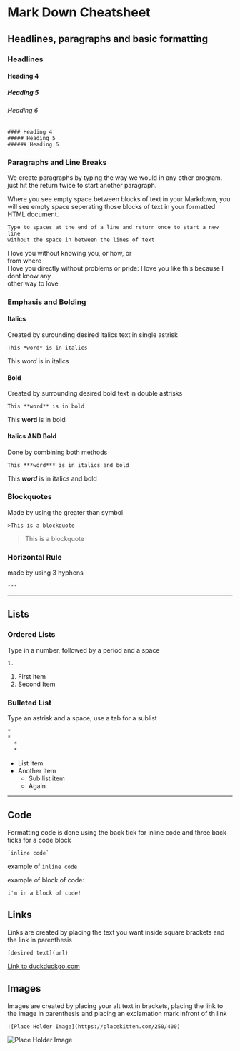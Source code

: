 # Mark Down Cheatsheet

## Headlines, paragraphs and basic formatting

### Headlines

#### Heading 4
##### Heading 5
###### Heading 6

```
#### Heading 4
##### Heading 5
###### Heading 6
```
### Paragraphs and Line Breaks
We create paragraphs by typing the way we would in any other program. 
just hit the return twice to start another paragraph.

Where you see empty space between blocks of text in your Markdown, 
you will see empty space seperating those blocks of text in your formatted HTML document.

```
Type to spaces at the end of a line and return once to start a new line  
without the space in between the lines of text
```

I love you without knowing you, or how, or  
from where  
I love you directly without problems or pride:
I love you like this because I dont know any  
other way to love

### Emphasis and Bolding

#### Italics
Created by surounding desired italics text in single astrisk

```
This *word* is in italics
```

This *word* is in italics


#### Bold
Created by surrounding desired bold text in double astrisks

```
This **word** is in bold
```

This **word** is in bold


#### Italics AND Bold
Done by combining both methods

```
This ***word*** is in italics and bold
```

This ***word*** is in italics and bold


### Blockquotes
Made by using the greater than symbol

```
>This is a blockquote
```

>This is a blockquote


### Horizontal Rule

made by using 3 hyphens

```
---
```

---

## Lists

### Ordered Lists
Type in a number, followed by a period and a space
```
1. 
```

1. First Item
2. Second Item

### Bulleted List
Type an astrisk and a space, use a tab for a sublist
```
* 
* 
  *
  *
```
 * List Item
 * Another item
   * Sub list item
   * Again

---

## Code
Formatting code is done using the back tick for inline code and three back ticks for a code block
```
`inline code`
```
example of `inline code`

example of block of code:
```
i'm in a block of code!
```


## Links
Links are created by placing the text you want inside square brackets and the link in parenthesis

```
[desired text](url)
```
[Link to duckduckgo.com](https://duckduckgo.com/)


## Images
Images are created by placing your alt text in brackets, placing the link to the image in parenthesis and placing an exclamation mark infront of th link

```
![Place Holder Image](https://placekitten.com/250/400)

```

![Place Holder Image](https://placekitten.com/250/400)
